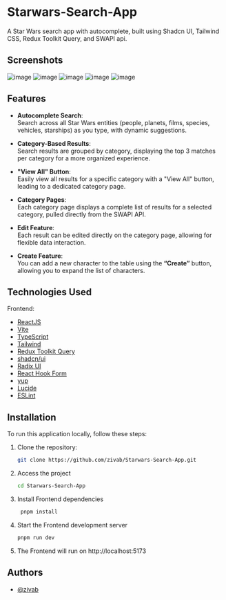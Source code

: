 # Starwars-Search-App

A Star Wars search app with autocomplete, built using Shadcn UI, Tailwind CSS, Redux Toolkit Query, and SWAPI api.

## Screenshots

![image](https://github.com/user-attachments/assets/8ffd9b7c-bb40-49e0-bc02-00c3d1078b4b)
![image](https://github.com/user-attachments/assets/01ce46fd-e163-40fb-91d2-b63a4fa9989e)
![image](https://github.com/user-attachments/assets/f0c9cd19-b83c-4846-a0b7-81719cf8cfdf)
![image](https://github.com/user-attachments/assets/6b4b8b31-18bb-4686-b448-c6c890f85fe5)
![image](https://github.com/user-attachments/assets/b5035704-fc72-40a7-a16f-cd8fc9f1c5bc)

## Features

- **Autocomplete Search**:  
  Search across all Star Wars entities (people, planets, films, species, vehicles, starships) as you type, with dynamic suggestions.

- **Category-Based Results**:  
  Search results are grouped by category, displaying the top 3 matches per category for a more organized experience.

- **"View All" Button**:  
  Easily view all results for a specific category with a "View All" button, leading to a dedicated category page.

- **Category Pages**:  
  Each category page displays a complete list of results for a selected category, pulled directly from the SWAPI API.

- **Edit Feature**:  
  Each result can be edited directly on the category page, allowing for flexible data interaction.

- **Create Feature**:  
  You can add a new character to the table using the **“Create”** button, allowing you to expand the list of characters.

## Technologies Used

Frontend:

- [ReactJS](https://reactjs.org)
- [Vite](https://vitejs.dev)
- [TypeScript](https://www.typescriptlang.org)
- [Tailwind](https://tailwindcss.com/)
- [Redux Toolkit Query](https://redux-toolkit.js.org/)
- [shadcn/ui](https://ui.shadcn.com/)
- [Radix UI](https://www.radix-ui.com/)
- [React Hook Form](https://react-hook-form.com/)
- [yup](https://github.com/jquense/yup)
- [Lucide](https://lucide.dev/guide/packages/lucide-react)
- [ESLint](https://eslint.org)

## Installation

To run this application locally, follow these steps:

1. Clone the repository:

   ```bash
   git clone https://github.com/zivab/Starwars-Search-App.git
   ```

2. Access the project

   ```bash
   cd Starwars-Search-App

   ```

3. Install Frontend dependencies

   ```bash
    pnpm install

   ```

4. Start the Frontend development server

   ```bash
   pnpm run dev

   ```

5. The Frontend will run on http://localhost:5173

## Authors

- [@zivab](https://github.com/zivab)

